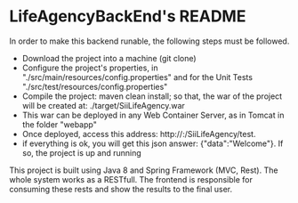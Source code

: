 # LifeAgencyBackEnd's README


In order to make this backend runable, the following steps must be followed.

 - Download the project into a machine (git clone)
 - Configure the project's properties, in "./src/main/resources/config.properties" and for the Unit Tests "./src/test/resources/config.properties"
 - Compile the project: maven clean install; so that, the war of the project will be created at: ./target/SiiLifeAgency.war
 - This war can be deployed in any Web Container Server, as in Tomcat in the folder "webapp"
 - Once deployed, access this address: http://<ip>:<port>/SiiLifeAgency/test. 
 - if everything is ok, you will get this json answer: {"data":"Welcome"}. If so, the project is up and running
    
This project is built using Java 8 and Spring Framework (MVC, Rest). The whole system works as a RESTfull. The frontend is responsible for consuming these rests and show the results to the final user.